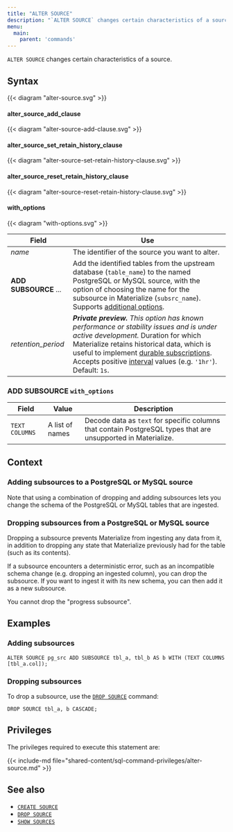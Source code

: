 ```yaml
---
title: "ALTER SOURCE"
description: "`ALTER SOURCE` changes certain characteristics of a source."
menu:
  main:
    parent: 'commands'
---
```


`ALTER SOURCE` changes certain characteristics of a source.

## Syntax

{{< diagram "alter-source.svg" >}}

#### alter_source_add_clause

{{< diagram "alter-source-add-clause.svg" >}}

#### alter_source_set_retain_history_clause

{{< diagram "alter-source-set-retain-history-clause.svg" >}}

#### alter_source_reset_retain_history_clause

{{< diagram "alter-source-reset-retain-history-clause.svg" >}}

#### with_options

{{< diagram "with-options.svg" >}}

Field   | Use
--------|-----
_name_  | The identifier of the source you want to alter.
**ADD SUBSOURCE** ... | Add the identified tables from the upstream database (`table_name`) to the named PostgreSQL or MySQL source, with the option of choosing the name for the subsource in Materialize (`subsrc_name`). Supports [additional options](#add-subsource-with_options).
_retention_period_ | ***Private preview.** This option has known performance or stability issues and is under active development.* Duration for which Materialize retains historical data, which is useful to implement [durable subscriptions](/transform-data/patterns/durable-subscriptions/#history-retention-period). Accepts positive [interval](/sql/types/interval/) values (e.g. `'1hr'`). Default: `1s`.

### **ADD SUBSOURCE** `with_options`

Field                                | Value           | Description
-------------------------------------|-----------------|-------------------------------------
`TEXT COLUMNS`                       | A list of names | Decode data as `text` for specific columns that contain PostgreSQL types that are unsupported in Materialize.

## Context

### Adding subsources to a PostgreSQL or MySQL source

Note that using a combination of dropping and adding subsources lets you change
the schema of the PostgreSQL or MySQL tables that are ingested.

### Dropping subsources from a PostgreSQL or MySQL source

Dropping a subsource prevents Materialize from ingesting any data from it, in
addition to dropping any state that Materialize previously had for the table
(such as its contents).

If a subsource encounters a deterministic error, such as an incompatible schema
change (e.g. dropping an ingested column), you can drop the subsource. If you
want to ingest it with its new schema, you can then add it as a new subsource.

You cannot drop the "progress subsource".

## Examples

### Adding subsources

```mzsql
ALTER SOURCE pg_src ADD SUBSOURCE tbl_a, tbl_b AS b WITH (TEXT COLUMNS [tbl_a.col]);
```

### Dropping subsources

To drop a subsource, use the [`DROP SOURCE`](/sql/drop-source/) command:

```mzsql
DROP SOURCE tbl_a, b CASCADE;
```

## Privileges

The privileges required to execute this statement are:

{{< include-md file="shared-content/sql-command-privileges/alter-source.md" >}}

## See also

- [`CREATE SOURCE`](/sql/create-source/)
- [`DROP SOURCE`](/sql/drop-source/)
- [`SHOW SOURCES`](/sql/show-sources)
